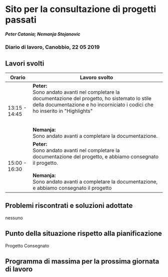 # Sito per la consultazione di progetti passati  
##### Peter Catania; Nemanja Stojanovic
### Diario di lavoro, Canobbio, 22 05 2019

## Lavori svolti


|Orario        |Lavoro svolto                 |
|--------------|------------------------------|
| 13:15 - 14:45 | **Peter:**<br> Sono andato avanti nel completare la documentazione del progetto, ho sistemato lo stile della documentazione e ho incorniciato i codici che ho inserito in "Highlights" <br> <br><br>**Nemanja:**<br> Sono andato avanti a completare la documentazione. |
| 15:00 - 16:30 | **Peter:**<br> Sono andato avanti nel completare la documentazione del progetto, e abbiamo consegnato il progetto. <br><br>**Nemanja:**<br> Sono andato avanti a completare la documentazione, e abbiamo consegnato il progetto|

##  Problemi riscontrati e soluzioni adottate
nessuno

##  Punto della situazione rispetto alla pianificazione
Progetto Consegnato

## Programma di massima per la prossima giornata di lavoro
